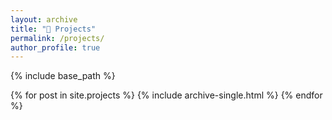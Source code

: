```yaml
---
layout: archive
title: "🚀 Projects"
permalink: /projects/
author_profile: true
---
```


{% include base_path %}


{% for post in site.projects %}
  {% include archive-single.html %}
{% endfor %}

